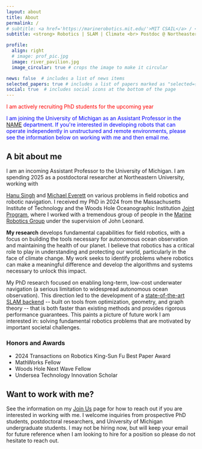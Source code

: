 ```yaml
---
layout: about
title: About
permalink: /
# subtitle: <a href='https://marinerobotics.mit.edu/'>MIT CSAIL</a> / <a href='https://www.whoi.edu/'>WHOI</a>
subtitle: <strong> Robotics | SLAM | Climate <br> Postdoc @ Northeastern <br> Incoming Faculty @ University of Michigan </strong>

profile:
  align: right
  # image: prof_pic.jpg
  image: river_pavilion.jpg
  image_circular: true # crops the image to make it circular

news: false  # includes a list of news items
selected_papers: true # includes a list of papers marked as "selected={true}"
social: true  # includes social icons at the bottom of the page
---
```


<span style="color:red;"> I am actively recruiting PhD students for the upcoming year </span>

<p style="color:blue;">
I am joining the University of Michigan as an Assistant Professor in the <a
href="https://name.engin.umich.edu/">NAME</a> department.  If you're interested
in developing robots that can operate independently in unstructured and remote
environments, please see the information below on working with me and then email
me.
</p>

## A bit about me

I am an incoming Assistant Professor to the University of Michigan.  I am
spending 2025 as a postdoctoral researcher at Northeastern University, working
with
<!-- Hanu Singh and Michael Everett -->
<a href="https://www.ece.neu.edu/people/singh-hanumant">Hanu Singh</a> and
<a href="https://www.ece.neu.edu/people/everett-michael">Michael Everett</a>
on various problems in field robotics and robotic navigation.
I received my PhD in 2024 from the Massachusetts Institute of Technology
and the Woods Hole Oceanographic Institution <a href="https://mit.whoi.edu/">
Joint Program</a>, where I worked with a tremendous group of people in the
<a href="http://marinerobotics.mit.edu">Marine Robotics Group</a> under the
supervision of John Leonard.

**My research** develops fundamental capabilities for field
robotics, with a focus on building the tools necessary for autonomous ocean
observation and maintaining the health of our planet. I believe that robotics
has a critical role to play in understanding and protecting our world, particularly
in the face of climate change. My work seeks to identify problems where robotics
can make a meaningful difference and develop the algorithms and systems necessary to
unlock this impact.

My PhD research focused on enabling long-term, low-cost underwater navigation (a
serious limitation to widespread autonomous ocean observation). This direction
led to the development of a
<a href="https://arxiv.org/abs/2302.11614">state-of-the-art SLAM backend</a> --
built on tools from optimization, geometry, and graph theory -- that is both
faster than existing methods and provides rigorous performance guarantees. This
paints a picture of future work I am interested in: solving fundamental robotics
problems that are motivated by important societal challenges.

### Honors and Awards

- 2024 Transactions on Robotics King-Sun Fu Best Paper Award
- MathWorks Fellow
- Woods Hole Next Wave Fellow
- Undersea Technology Innovation Scholar


## Want to work with me?

<!-- redirect to /join/ -->
See the information on my
<a href="/join/">Join Us</a> page for how to reach out if you are interested in working with me.
I welcome inquiries from prospective PhD students, postdoctoral researchers, and
University of Michigan undergraduate students. I may not be hiring now, but
will keep your email for future reference when I am looking to hire for a
position so please do not hesitate to reach out.
